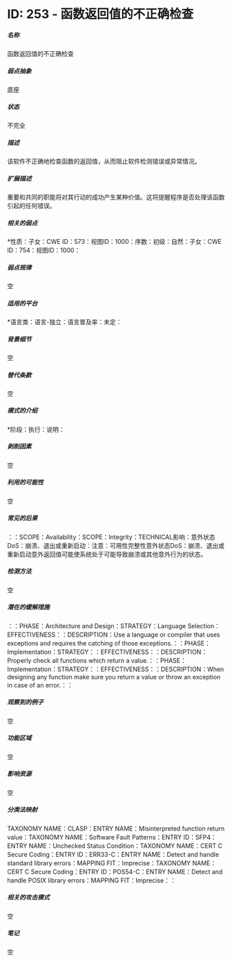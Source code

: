 # ID: 253 - 函数返回值的不正确检查
<h5>名称</h5>函数返回值的不正确检查
<h5>弱点抽象</h5>底座
<h5>状态</h5>不完全
<h5>描述</h5>该软件不正确地检查函数的返回值，从而阻止软件检测错误或异常情况。
<h5>扩展描述</h5>重要和共同的职能将对其行动的成功产生某种价值。这将提醒程序是否处理该函数引起的任何错误。
<h5>相关的弱点</h5>*性质：子女：CWE ID：573：视图ID：1000：序数：初级：自然：子女：CWE ID：754：视图ID：1000：
<h5>弱点规律</h5>空
<h5>适用的平台</h5>*语言类：语言-独立：语言普及率：未定：
<h5>背景细节</h5>空
<h5>替代条款</h5>空
<h5>模式的介绍</h5>*阶段：执行：说明：
<h5>剥削因素</h5>空
<h5>利用的可能性</h5>空
<h5>常见的后果</h5>：：SCOPE：Availability：SCOPE：Integrity：TECHNICAL影响：意外状态DoS：崩溃、退出或重新启动：注意：可用性完整性意外状态DoS：崩溃、退出或重新启动意外返回值可能使系统处于可能导致崩溃或其他意外行为的状态。
<h5>检测方法</h5>空
<h5>潜在的缓解措施</h5>：：PHASE：Architecture and Design：STRATEGY：Language Selection：EFFECTIVENESS：：DESCRIPTION：Use a language or compiler that uses exceptions and requires the catching of those exceptions.：：PHASE：Implementation：STRATEGY：：EFFECTIVENESS：：DESCRIPTION：Properly check all functions which return a value.：：PHASE：Implementation：STRATEGY：：EFFECTIVENESS：：DESCRIPTION：When designing any function make sure you return a value or throw an exception in case of an error.：：
<h5>观察到的例子</h5>空
<h5>功能区域</h5>空
<h5>影响资源</h5>空
<h5>分类法映射</h5>TAXONOMY NAME：CLASP：ENTRY NAME：Misinterpreted function return value：TAXONOMY NAME：Software Fault Patterns：ENTRY ID：SFP4：ENTRY NAME：Unchecked Status Condition：TAXONOMY NAME：CERT C Secure Coding：ENTRY ID：ERR33-C：ENTRY NAME：Detect and handle standard library errors：MAPPING FIT：Imprecise：TAXONOMY NAME：CERT C Secure Coding：ENTRY ID：POS54-C：ENTRY NAME：Detect and handle POSIX library errors：MAPPING FIT：Imprecise：：
<h5>相关的攻击模式</h5>空
<h5>笔记</h5>空

